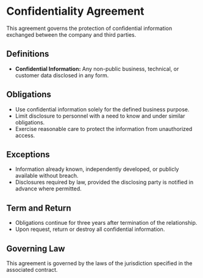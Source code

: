 # Confidentiality Agreement

This agreement governs the protection of confidential information exchanged between the company and third parties.

## Definitions
- **Confidential Information:** Any non-public business, technical, or customer data disclosed in any form.

## Obligations
- Use confidential information solely for the defined business purpose.
- Limit disclosure to personnel with a need to know and under similar obligations.
- Exercise reasonable care to protect the information from unauthorized access.

## Exceptions
- Information already known, independently developed, or publicly available without breach.
- Disclosures required by law, provided the disclosing party is notified in advance where permitted.

## Term and Return
- Obligations continue for three years after termination of the relationship.
- Upon request, return or destroy all confidential information.

## Governing Law
This agreement is governed by the laws of the jurisdiction specified in the associated contract.
